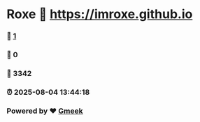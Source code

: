 # Roxe :link: https://imroxe.github.io 
### :page_facing_up: [1](https://imroxe.github.io/tag.html) 
### :speech_balloon: 0 
### :hibiscus: 3342 
### :alarm_clock: 2025-08-04 13:44:18 
### Powered by :heart: [Gmeek](https://github.com/Meekdai/Gmeek)
